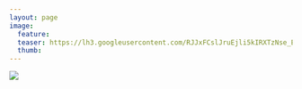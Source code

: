 ```yaml
---
layout: page
image:
  feature:
  teaser: https://lh3.googleusercontent.com/RJJxFCslJruEjli5kIRXTzNse_EYKiv6EaxFffOox8o=w245
  thumb:
---
```


![](https://lh3.googleusercontent.com/7GkHZrZRiboKnsMZ2VDhcZeuweMCSEBeGYq2zts98xY=w800)

